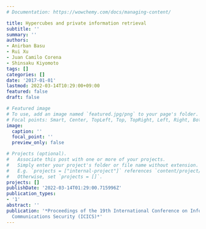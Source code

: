```yaml
---
# Documentation: https://wowchemy.com/docs/managing-content/

title: Hypercubes and private information retrieval
subtitle: ''
summary: ''
authors:
- Anirban Basu
- Rui Xu
- Juan Camilo Corena
- Shinsaku Kiyomoto
tags: []
categories: []
date: '2017-01-01'
lastmod: 2022-03-14T10:29:00+09:00
featured: false
draft: false

# Featured image
# To use, add an image named `featured.jpg/png` to your page's folder.
# Focal points: Smart, Center, TopLeft, Top, TopRight, Left, Right, BottomLeft, Bottom, BottomRight.
image:
  caption: ''
  focal_point: ''
  preview_only: false

# Projects (optional).
#   Associate this post with one or more of your projects.
#   Simply enter your project's folder or file name without extension.
#   E.g. `projects = ["internal-project"]` references `content/project/deep-learning/index.md`.
#   Otherwise, set `projects = []`.
projects: []
publishDate: '2022-03-14T01:29:00.715996Z'
publication_types:
- '1'
abstract: ''
publication: '*Proceedings of the 19th International Conference on Information and
  Communications Security (ICICS)*'
---
```

